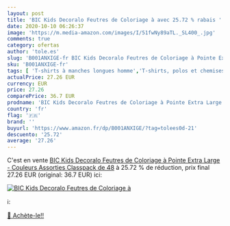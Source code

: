 ```yaml
---
layout: post
title: 'BIC Kids Decoralo Feutres de Coloriage à avec 25.72 % rabais '
date: 2020-10-10 06:26:37
image: 'https://m.media-amazon.com/images/I/51fwNy89aTL._SL400_.jpg'
comments: true
category: ofertas
author: 'tole.es'
slug: 'B001ANXIGE-fr BIC Kids Decoralo Feutres de Coloriage à Pointe Extra...'
sku: 'B001ANXIGE-fr'
tags: [ 'T-shirts à manches longues homme','T-shirts, polos et chemises homme','Vêtements','Vêtements homme', ]
actualPrice: 27.26 EUR
currency: EUR
price: 27.26
comparePrice: 36.7 EUR
prodname: 'BIC Kids Decoralo Feutres de Coloriage à Pointe Extra Large - Couleurs Assorties  Classpack de 48'
country: 'fr'
flag: '🇫🇷'
brand: ''
buyurl: 'https://www.amazon.fr/dp/B001ANXIGE/?tag=tolees0d-21'
descuento: '25.72'
average: '27.26'
---
```


C'est en vente [BIC Kids Decoralo Feutres de Coloriage à Pointe Extra Large - Couleurs Assorties  Classpack de 48](https://www.amazon.fr/dp/B001ANXIGE/?tag=tolees0d-21)  à  25.72 % de réduction, prix final  27.26 EUR (original: 36.7 EUR) ici:

[![BIC Kids Decoralo Feutres de Coloriage à](https://m.media-amazon.com/images/I/51fwNy89aTL._SL400_.jpg)](https://www.amazon.fr/dp/B001ANXIGE/?tag=tolees0d-21)

ℹ️:


[🛒 Achète-le!!](https://www.amazon.fr/dp/B001ANXIGE/?tag=tolees0d-21)
